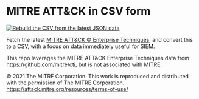 # MITRE ATT&amp;CK in CSV form

[![Rebuild the CSV from the latest JSON data](https://github.com/tree-chtsec/mitre_attack_csv/actions/workflows/main.yml/badge.svg)](https://github.com/tree-chtsec/mitre_attack_csv/actions/workflows/main.yml)

Fetch the latest [MITRE ATT&CK &copy; Enterprise Techniques](https://raw.githubusercontent.com/mitre/cti/master/enterprise-attack/enterprise-attack.json), and convert this to a [CSV](https://raw.githubusercontent.com/sduff/mitre_attack_csv/main/enterprise-attack.csv), with a focus on data immediately useful for SIEM.

This repo leverages the MITRE ATT&CK Enterprise Techniques data from https://github.com/mitre/cti, but is not associated with MITRE.

&copy; 2021 The MITRE Corporation. This work is reproduced and distributed with the permission of The MITRE Corporation.
https://attack.mitre.org/resources/terms-of-use/
